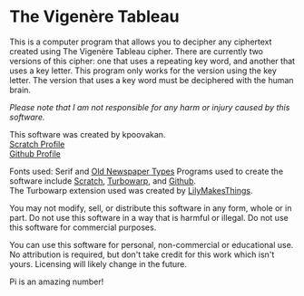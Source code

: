 # The Vigenère Tableau  
This is a computer program that allows you to decipher any ciphertext created using The Vigenère Tableau cipher.
There are currently two versions of this cipher: one that uses a repeating key word, and another that uses a key letter.
This program only works for the version using the key letter.
The version that uses a key word must be deciphered with the human brain.  

_Please note that I am not responsible for any harm or injury caused by this software._

This software was created by kpoovakan.  
<a href="https://scratch.mit.edu/users/kpoovakan">Scratch Profile</a>  
<a href="https://github.com/kpoovakan">Github Profile</a>  
 
Fonts used: Serif and <a href="https://www.dafont.com/oldnewspapertypes.font">Old Newspaper Types</a>
Programs used to create the software include <a href="https://scratch.mit.edu">Scratch</a>, <a href="https://turbowarp.org">Turbowarp</a>, and <a href="https://github.com">Github</a>.  
The Turbowarp extension used was created by <a href="https://scratch.mit.edu/users/LilyMakesThings">LilyMakesThings</a>.
 
You may not modify, sell, or distribute this software in any form, whole or in part. Do not use this software in a way that is harmful
or illegal. Do not use this software for commercial purposes.  

You can use this software for personal, non-commercial or educational use.  No attribution is required, but don't take credit for this work which isn't yours.
Licensing will likely change in the future.  

Pi is an amazing number!
